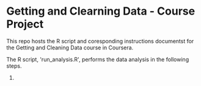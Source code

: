 # Getting and Clearning Data - Course Project

This repo hosts the R script and coresponding instructions documentst for the Getting and Cleaning Data course in Coursera.

The R script, 'run_analysis.R', performs the data analysis in the following steps.

1. 
